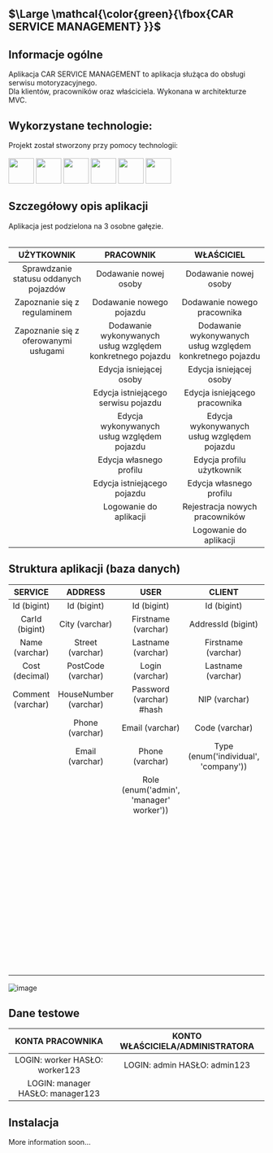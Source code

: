 
## $\Large \mathcal{\color{green}{\fbox{CAR SERVICE MANAGEMENT} \}}$

## Informacje ogólne
Aplikacja CAR SERVICE MANAGEMENT to aplikacja służąca do obsługi serwisu motoryzacyjnego. </br>
Dla klientów, pracowników oraz właściciela.</b>
Wykonana w architekturze MVC. </b>

## Wykorzystane technologie:
Projekt został stworzony przy pomocy technologii: <br /><br />
<img src="https://img.shields.io/badge/GitHub-100000?style=for-the-badge&logo=github&logoColor=white" height="50">
<img src="https://img.shields.io/badge/PHP-777BB4?style=for-the-badge&logo=php&logoColor=white" height="50">
<img src="https://img.shields.io/badge/HTML5-E34F26?style=for-the-badge&logo=html5&logoColor=white" height="50">
<img src="https://img.shields.io/badge/Bootstrap-563D7C?style=for-the-badge&logo=bootstrap&logoColor=white" height="50">
<img src="http://img.shields.io/badge/-PHPStorm-181717?style=for-the-badge&logo=phpstorm&logoColor=white" height="50">
<img src="https://img.shields.io/badge/MySQL-005C84?style=for-the-badge&logo=mysql&logoColor=white" height="50">

## Szczegółowy opis aplikacji
Aplikacja jest podzielona na 3 osobne gałęzie. </br></br>

|UŻYTKOWNIK                           | PRACOWNIK                                               | WŁAŚCICIEL                                              |
|:-----------------------------------:|:-------------------------------------------------------:|:-------------------------------------------------------:|
|Sprawdzanie statusu oddanych pojazdów|Dodawanie nowej osoby                                    |Dodawanie nowej osoby                                    |  
|Zapoznanie się z regulaminem         |Dodawanie nowego pojazdu                                 |Dodawanie nowego pracownika                              |
|Zapoznanie się z oferowanymi usługami|Dodawanie wykonywanych usług względem konkretnego pojazdu|Dodawanie wykonywanych usług względem konkretnego pojazdu|      
|                                     |Edycja isniejącej osoby                                  |Edycja isniejącej osoby                                  | 
|                                     |Edycja istniejącego serwisu pojazdu                      |Edycja isniejącego pracownika                            | 
|                                     |Edycja wykonywanych usług względem pojazdu               |Edycja wykonywanych usług względem pojazdu               | 
|                                     |Edycja własnego profilu                                  |Edycja profilu użytkownik                                | 
|                                     |Edycja istniejącego pojazdu                              |Edycja własnego profilu                                  |
|                                     |Logowanie do aplikacji                                   |Rejestracja nowych pracowników                           |
|                                     |                                                         |Logowanie do aplikacji                                   | 

## Struktura aplikacji (baza danych)
|SERVICE            |ADDRESS              |USER                                   |CLIENT                              |CAR                                                                          |
|:-----------------:|:-------------------:|:-------------------------------------:|:----------------------------------:|:---------------------------------------------------------------------------:|
|Id (bigint)        |Id (bigint)          |Id (bigint)                            |Id (bigint)                         |Id (bigint)                                                                  |
|CarId (bigint)     |City (varchar)       |Firstname (varchar)                    |AddressId (bigint)                  |ClientId (bigint)                                                            |
|Name (varchar)     |Street (varchar)     |Lastname (varchar)                     |Firstname (varchar)                 |WorkerId (bigint)                                                            |
|Cost (decimal)     |PostCode (varchar)   |Login (varchar)                        |Lastname (varchar)                  |Brand (varchar)                                                              |
|Comment (varchar)  |HouseNumber (varchar)|Password (varchar) #hash               |NIP (varchar)                       |Model (varchar)                                                              |
|                   |Phone (varchar)      |Email (varchar)                        |Code (varchar)                      |IdentificationNumber (varchar)                                               |
|                   |Email (varchar)      |Phone (varchar)                        |Type (enum('individual', 'company'))|Color (varchar)                                                              |
|                   |                     |Role (enum('admin', 'manager' worker'))|                                    |Mileage (decimal)                                                            |
|                   |                     |                                       |                                    |EngineCapacity (decimal)                                                     |
|                   |                     |                                       |                                    |Type (enum('combi', 'coupe', 'cabrio', 'sedan', 'suv', 'hatchback', 'truck'))|
|                   |                     |                                       |                                    |Status (enum('new', 'inProgress', 'Cancelled', 'Finished'))                  |
|                   |                     |                                       |                                    |AdmissionDate (datetime)                                                     |
|                   |                     |                                       |                                    |SubmissionDate (datetime)                                                    |

![image](https://github.com/b4kii/car-service-management/assets/114850500/51ca5707-51a0-40e7-8f24-734bc3f13eb9)

## Dane testowe
|KONTA PRACOWNIKA                     |KONTO WŁAŚCICIELA/ADMINISTRATORA                         |
|:-----------------------------------:|:-------------------------------------------------------:|
|LOGIN: worker HASŁO: worker123       |LOGIN: admin HASŁO: admin123                             |  
|LOGIN: manager HASŁO: manager123     |                                                         |

## Instalacja
More information soon...

